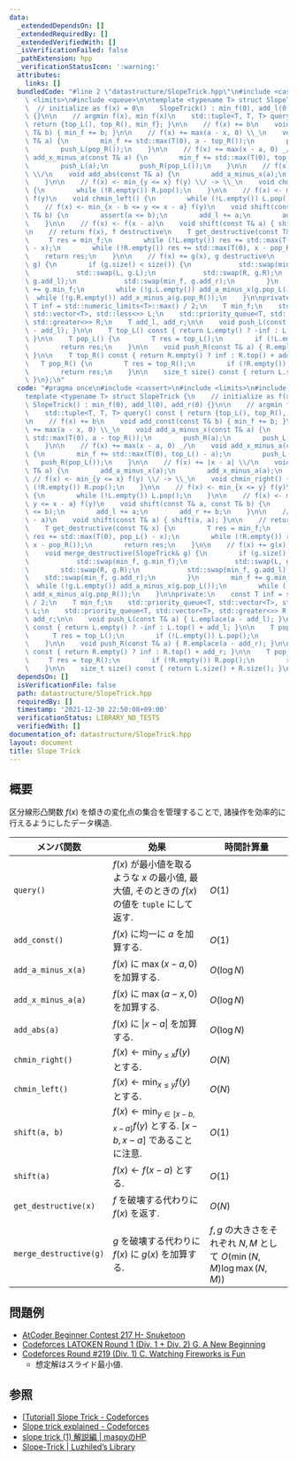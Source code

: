 ```yaml
---
data:
  _extendedDependsOn: []
  _extendedRequiredBy: []
  _extendedVerifiedWith: []
  _isVerificationFailed: false
  _pathExtension: hpp
  _verificationStatusIcon: ':warning:'
  attributes:
    links: []
  bundledCode: "#line 2 \"datastructure/SlopeTrick.hpp\"\n#include <cassert>\n#include\
    \ <limits>\n#include <queue>\n\ntemplate <typename T> struct SlopeTrick {\n  \
    \  // initialize as f(x) = 0\n    SlopeTrick() : min_f(0), add_l(0), add_r(0)\
    \ {}\n\n    // argmin f(x), min f(x)\n    std::tuple<T, T, T> query() const {\
    \ return {top_L(), top_R(), min_f}; }\n\n    // f(x) += b\n    void add_const(const\
    \ T& b) { min_f += b; }\n\n    // f(x) += max(a - x, 0) \\_\n    void add_a_minus_x(const\
    \ T& a) {\n        min_f += std::max(T(0), a - top_R());\n        push_R(a);\n\
    \        push_L(pop_R());\n    }\n\n    // f(x) += max(x - a, 0) _/\n    void\
    \ add_x_minus_a(const T& a) {\n        min_f += std::max(T(0), top_L() - a);\n\
    \        push_L(a);\n        push_R(pop_L());\n    }\n\n    // f(x) += |x - a|\
    \ \\/\n    void add_abs(const T& a) {\n        add_a_minus_x(a);\n        add_x_minus_a(a);\n\
    \    }\n\n    // f(x) <- min_{y <= x} f(y) \\/ -> \\_\n    void chmin_right()\
    \ {\n        while (!R.empty()) R.pop();\n    }\n\n    // f(x) <- min_{x <= y}\
    \ f(y)\n    void chmin_left() {\n        while (!L.empty()) L.pop();\n    }\n\n\
    \    // f(x) <- min_{x - b <= y <= x - a} f(y)\n    void shift(const T& a, const\
    \ T& b) {\n        assert(a <= b);\n        add_l += a;\n        add_r += b;\n\
    \    }\n\n    // f(x) <- f(x - a)\n    void shift(const T& a) { shift(a, a); }\n\
    \n    // return f(x), f destructive\n    T get_destructive(const T& x) {\n   \
    \     T res = min_f;\n        while (!L.empty()) res += std::max(T(0), pop_L()\
    \ - x);\n        while (!R.empty()) res += std::max(T(0), x - pop_R());\n    \
    \    return res;\n    }\n\n    // f(x) += g(x), g destructive\n    void merge_destructive(SlopeTrick&\
    \ g) {\n        if (g.size() < size()) {\n            std::swap(min_f, g.min_f);\n\
    \            std::swap(L, g.L);\n            std::swap(R, g.R);\n            std::swap(min_f,\
    \ g.add_l);\n            std::swap(min_f, g.add_r);\n        }\n        min_f\
    \ += g.min_f;\n        while (!g.L.empty()) add_a_minus_x(g.pop_L());\n      \
    \  while (!g.R.empty()) add_x_minus_a(g.pop_R());\n    }\n\nprivate:\n    const\
    \ T inf = std::numeric_limits<T>::max() / 2;\n    T min_f;\n    std::priority_queue<T,\
    \ std::vector<T>, std::less<>> L;\n    std::priority_queue<T, std::vector<T>,\
    \ std::greater<>> R;\n    T add_l, add_r;\n\n    void push_L(const T& a) { L.emplace(a\
    \ - add_l); }\n\n    T top_L() const { return L.empty() ? -inf : L.top() + add_l;\
    \ }\n\n    T pop_L() {\n        T res = top_L();\n        if (!L.empty()) L.pop();\n\
    \        return res;\n    }\n\n    void push_R(const T& a) { R.emplace(a - add_r);\
    \ }\n\n    T top_R() const { return R.empty() ? inf : R.top() + add_r; }\n\n \
    \   T pop_R() {\n        T res = top_R();\n        if (!R.empty()) R.pop();\n\
    \        return res;\n    }\n\n    size_t size() const { return L.size() + R.size();\
    \ }\n};\n"
  code: "#pragma once\n#include <cassert>\n#include <limits>\n#include <queue>\n\n\
    template <typename T> struct SlopeTrick {\n    // initialize as f(x) = 0\n   \
    \ SlopeTrick() : min_f(0), add_l(0), add_r(0) {}\n\n    // argmin f(x), min f(x)\n\
    \    std::tuple<T, T, T> query() const { return {top_L(), top_R(), min_f}; }\n\
    \n    // f(x) += b\n    void add_const(const T& b) { min_f += b; }\n\n    // f(x)\
    \ += max(a - x, 0) \\_\n    void add_a_minus_x(const T& a) {\n        min_f +=\
    \ std::max(T(0), a - top_R());\n        push_R(a);\n        push_L(pop_R());\n\
    \    }\n\n    // f(x) += max(x - a, 0) _/\n    void add_x_minus_a(const T& a)\
    \ {\n        min_f += std::max(T(0), top_L() - a);\n        push_L(a);\n     \
    \   push_R(pop_L());\n    }\n\n    // f(x) += |x - a| \\/\n    void add_abs(const\
    \ T& a) {\n        add_a_minus_x(a);\n        add_x_minus_a(a);\n    }\n\n   \
    \ // f(x) <- min_{y <= x} f(y) \\/ -> \\_\n    void chmin_right() {\n        while\
    \ (!R.empty()) R.pop();\n    }\n\n    // f(x) <- min_{x <= y} f(y)\n    void chmin_left()\
    \ {\n        while (!L.empty()) L.pop();\n    }\n\n    // f(x) <- min_{x - b <=\
    \ y <= x - a} f(y)\n    void shift(const T& a, const T& b) {\n        assert(a\
    \ <= b);\n        add_l += a;\n        add_r += b;\n    }\n\n    // f(x) <- f(x\
    \ - a)\n    void shift(const T& a) { shift(a, a); }\n\n    // return f(x), f destructive\n\
    \    T get_destructive(const T& x) {\n        T res = min_f;\n        while (!L.empty())\
    \ res += std::max(T(0), pop_L() - x);\n        while (!R.empty()) res += std::max(T(0),\
    \ x - pop_R());\n        return res;\n    }\n\n    // f(x) += g(x), g destructive\n\
    \    void merge_destructive(SlopeTrick& g) {\n        if (g.size() < size()) {\n\
    \            std::swap(min_f, g.min_f);\n            std::swap(L, g.L);\n    \
    \        std::swap(R, g.R);\n            std::swap(min_f, g.add_l);\n        \
    \    std::swap(min_f, g.add_r);\n        }\n        min_f += g.min_f;\n      \
    \  while (!g.L.empty()) add_a_minus_x(g.pop_L());\n        while (!g.R.empty())\
    \ add_x_minus_a(g.pop_R());\n    }\n\nprivate:\n    const T inf = std::numeric_limits<T>::max()\
    \ / 2;\n    T min_f;\n    std::priority_queue<T, std::vector<T>, std::less<>>\
    \ L;\n    std::priority_queue<T, std::vector<T>, std::greater<>> R;\n    T add_l,\
    \ add_r;\n\n    void push_L(const T& a) { L.emplace(a - add_l); }\n\n    T top_L()\
    \ const { return L.empty() ? -inf : L.top() + add_l; }\n\n    T pop_L() {\n  \
    \      T res = top_L();\n        if (!L.empty()) L.pop();\n        return res;\n\
    \    }\n\n    void push_R(const T& a) { R.emplace(a - add_r); }\n\n    T top_R()\
    \ const { return R.empty() ? inf : R.top() + add_r; }\n\n    T pop_R() {\n   \
    \     T res = top_R();\n        if (!R.empty()) R.pop();\n        return res;\n\
    \    }\n\n    size_t size() const { return L.size() + R.size(); }\n};\n"
  dependsOn: []
  isVerificationFile: false
  path: datastructure/SlopeTrick.hpp
  requiredBy: []
  timestamp: '2021-12-30 22:50:08+09:00'
  verificationStatus: LIBRARY_NO_TESTS
  verifiedWith: []
documentation_of: datastructure/SlopeTrick.hpp
layout: document
title: Slope Trick
---
```


## 概要
区分線形凸関数 $f(x)$ を傾きの変化点の集合を管理することで, 諸操作を効率的に行えるようにしたデータ構造.

| メンバ関数             | 効果                                                                                           | 時間計算量                                                              |
| ---------------------- | ---------------------------------------------------------------------------------------------- | ----------------------------------------------------------------------- |
| `query()`              | $f(x)$ が最小値を取るような $x$ の最小値, 最大値, そのときの $f(x)$ の値を `tuple` にして返す. | $O(1)$                                                                  |
| `add_const()`          | $f(x)$ に均一に $a$ を加算する.                                                                | $O(1)$                                                                  |
| `add_a_minus_x(a)`     | $f(x)$ に $\max(x - a, 0)$ を加算する.                                                         | $O(\log N)$                                                             |
| `add_x_minus_a(a)`     | $f(x)$ に $\max(a - x, 0)$ を加算する.                                                         | $O(\log N)$                                                             |
| `add_abs(a)`           | $f(x)$ に $\|x - a\|$ を加算する.                                                              | $O(\log N)$                                                             |
| `chmin_right()`        | $f(x) \leftarrow \min_{y \leq x} f(y)$ とする.                                                 | $O(N)$                                                                  |
| `chmin_left()`         | $f(x) \leftarrow \min_{x \leq y} f(y)$ とする.                                                 | $O(N)$                                                                  |
| `shift(a, b)`          | $f(x) \leftarrow \min_{y \in [x - b, x - a]} f(y)$ とする. $[x - b, x - a]$ であることに注意.  | $O(1)$                                                                  |
| `shift(a)`             | $f(x) \leftarrow f(x - a)$ とする.                                                             | $O(1)$                                                                  |
| `get_destructive(x)`   | $f$ を破壊する代わりに $f(x)$ を返す.                                                          | $O(N)$                                                                  |
| `merge_destructive(g)` | $g$ を破壊する代わりに $f(x)$ に $g(x)$ を加算する.                                            | $f, g$ の大きさをそれぞれ $N, M$ として $O(\min(N, M) \log \max(N, M))$ |

## 問題例
- [AtCoder Beginner Contest 217 H- Snuketoon](https://atcoder.jp/contests/abc217/tasks/abc217_h)
- [Codeforces LATOKEN Round 1 (Div. 1 + Div. 2) G. A New Beginning](https://codeforces.com/contest/1534/problem/G)
- [Codeforces Round #219 (Div. 1) C. Watching Fireworks is Fun](https://codeforces.com/contest/372/problem/C)
  - 想定解はスライド最小値.

## 参照
- [[Tutorial] Slope Trick - Codeforces](https://codeforces.com/blog/entry/47821)
- [Slope trick explained - Codeforces](https://codeforces.com/blog/entry/77298)
- [slope trick (1) 解説編 \| maspyのHP](https://maspypy.com/slope-trick-1-%E8%A7%A3%E8%AA%AC%E7%B7%A8)
- [Slope-Trick \| Luzhiled’s Library](https://ei1333.github.io/library/structure/others/slope-trick.cpp)
